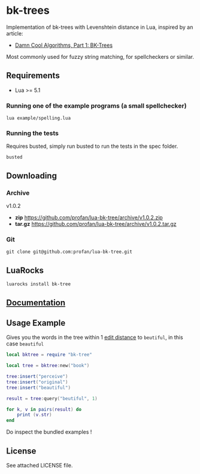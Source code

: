 bk-trees
=================================
Implementation of bk-trees with Levenshtein distance in Lua, inspired by an article:
* [Damn Cool Algorithms, Part 1: BK-Trees](http://blog.notdot.net/2007/4/Damn-Cool-Algorithms-Part-1-BK-Trees)

Most commonly used for fuzzy string matching, for spellcheckers or similar.

Requirements
------------

* Lua >= 5.1

### Running one of the example programs (a small spellchecker)

	lua example/spelling.lua

### Running the tests

Requires busted, simply run busted to run the tests in the spec folder.

	busted

Downloading
------------

### Archive

v1.0.2
* **zip** https://github.com/profan/lua-bk-tree/archive/v1.0.2.zip
* **tar.gz** https://github.com/profan/lua-bk-tree/archive/v1.0.2.tar.gz

### Git		
	git clone git@github.com:profan/lua-bk-tree.git

## LuaRocks
	luarocks install bk-tree


[Documentation](http://profan.github.io/lua-bk-tree/)
------------


Usage Example
------------

Gives you the words in the tree within 1 [edit distance](http://en.wikipedia.org/wiki/Edit_distance) to `beutiful`, in this case `beautiful`

```lua
local bktree = require "bk-tree"

local tree = bktree:new("book")

tree:insert("perceive")
tree:insert("original")
tree:insert("beautiful")

result = tree:query("beutiful", 1)

for k, v in pairs(result) do
	print (v.str)
end
```

Do inspect the bundled examples !


License
------------
See attached LICENSE file.
